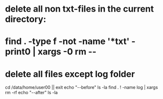 # delete all non txt-files in the current directory:
# find . -type f -not -name '*txt' -print0 | xargs -0 rm --

# delete all files except log folder
cd /data/home/user00 || exit
echo "--before"
ls -la
find .  ! -name log | xargs rm -rf
echo "--after"
ls -la



